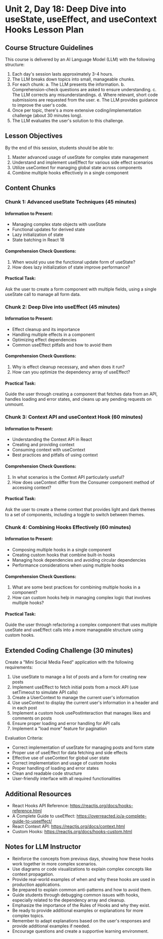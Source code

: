 # Unit 2, Day 18: Deep Dive into useState, useEffect, and useContext Hooks Lesson Plan

## Course Structure Guidelines

This course is delivered by an AI Language Model (LLM) with the following structure:

1. Each day's session lasts approximately 3-4 hours.
2. The LLM breaks down topics into small, manageable chunks.
3. For each chunk:
   a. The LLM presents the information.
   b. Comprehension-check questions are asked to ensure understanding.
   c. The LLM corrects any misunderstandings.
   d. Where relevant, short code submissions are requested from the user.
   e. The LLM provides guidance to improve the user's code.
4. Once per topic, there's a more extensive coding/implementation challenge (about 30 minutes long).
5. The LLM evaluates the user's solution to this challenge.

## Lesson Objectives
By the end of this session, students should be able to:
1. Master advanced usage of useState for complex state management
2. Understand and implement useEffect for various side effect scenarios
3. Utilize useContext for managing global state across components
4. Combine multiple hooks effectively in a single component

## Content Chunks

### Chunk 1: Advanced useState Techniques (45 minutes)

#### Information to Present:
- Managing complex state objects with useState
- Functional updates for derived state
- Lazy initialization of state
- State batching in React 18

#### Comprehension Check Questions:
1. When would you use the functional update form of useState?
2. How does lazy initialization of state improve performance?

#### Practical Task:
Ask the user to create a form component with multiple fields, using a single useState call to manage all form data.

### Chunk 2: Deep Dive into useEffect (45 minutes)

#### Information to Present:
- Effect cleanup and its importance
- Handling multiple effects in a component
- Optimizing effect dependencies
- Common useEffect pitfalls and how to avoid them

#### Comprehension Check Questions:
1. Why is effect cleanup necessary, and when does it run?
2. How can you optimize the dependency array of useEffect?

#### Practical Task:
Guide the user through creating a component that fetches data from an API, handles loading and error states, and cleans up any pending requests on unmount.

### Chunk 3: Context API and useContext Hook (60 minutes)

#### Information to Present:
- Understanding the Context API in React
- Creating and providing context
- Consuming context with useContext
- Best practices and pitfalls of using context

#### Comprehension Check Questions:
1. In what scenarios is the Context API particularly useful?
2. How does useContext differ from the Consumer component method of accessing context?

#### Practical Task:
Ask the user to create a theme context that provides light and dark themes to a set of components, including a toggle to switch between themes.

### Chunk 4: Combining Hooks Effectively (60 minutes)

#### Information to Present:
- Composing multiple hooks in a single component
- Creating custom hooks that combine built-in hooks
- Managing hook dependencies and avoiding circular dependencies
- Performance considerations when using multiple hooks

#### Comprehension Check Questions:
1. What are some best practices for combining multiple hooks in a component?
2. How can custom hooks help in managing complex logic that involves multiple hooks?

#### Practical Task:
Guide the user through refactoring a complex component that uses multiple useState and useEffect calls into a more manageable structure using custom hooks.

## Extended Coding Challenge (30 minutes)

Create a "Mini Social Media Feed" application with the following requirements:

1. Use useState to manage a list of posts and a form for creating new posts
2. Implement useEffect to fetch initial posts from a mock API (use setTimeout to simulate API calls)
3. Create a UserContext to manage the current user's information
4. Use useContext to display the current user's information in a header and in each post
5. Implement a custom hook usePostInteraction that manages likes and comments on posts
6. Ensure proper loading and error handling for API calls
7. Implement a "load more" feature for pagination

Evaluation Criteria:
- Correct implementation of useState for managing posts and form state
- Proper use of useEffect for data fetching and side effects
- Effective use of useContext for global user state
- Correct implementation and usage of custom hooks
- Proper handling of loading and error states
- Clean and readable code structure
- User-friendly interface with all required functionalities

## Additional Resources
- React Hooks API Reference: https://reactjs.org/docs/hooks-reference.html
- A Complete Guide to useEffect: https://overreacted.io/a-complete-guide-to-useeffect/
- React Context API: https://reactjs.org/docs/context.html
- Custom Hooks: https://reactjs.org/docs/hooks-custom.html

## Notes for LLM Instructor
- Reinforce the concepts from previous days, showing how these hooks work together in more complex scenarios.
- Use diagrams or code visualizations to explain complex concepts like context propagation.
- Provide real-world examples of when and why these hooks are used in production applications.
- Be prepared to explain common anti-patterns and how to avoid them.
- Guide students through debugging common issues with hooks, especially related to the dependency array and cleanup.
- Emphasize the importance of the Rules of Hooks and why they exist.
- Be ready to provide additional examples or explanations for more complex topics.
- Remember to adapt explanations based on the user's responses and provide additional examples if needed.
- Encourage questions and create a supportive learning environment.
